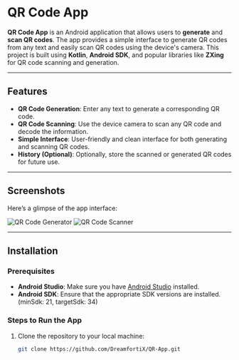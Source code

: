 # QR Code App

**QR Code App** is an Android application that allows users to **generate** and **scan QR codes**. The app provides a simple interface to generate QR codes from any text and easily scan QR codes using the device's camera. This project is built using **Kotlin**, **Android SDK**, and popular libraries like **ZXing** for QR code scanning and generation.

---

## Features

- **QR Code Generation**: Enter any text to generate a corresponding QR code.
- **QR Code Scanning**: Use the device camera to scan any QR code and decode the information.
- **Simple Interface**: User-friendly and clean interface for both generating and scanning QR codes.
- **History (Optional)**: Optionally, store the scanned or generated QR codes for future use.

---

## Screenshots

Here’s a glimpse of the app interface:

![QR Code Generator](https://github.com/DreamfortiX/QR-App/raw/main/assets/qr_generator.png)
![QR Code Scanner](https://github.com/DreamfortiX/QR-App/raw/main/assets/qr_scanner.png)

---

## Installation

### Prerequisites
- **Android Studio**: Make sure you have [Android Studio](https://developer.android.com/studio) installed.
- **Android SDK**: Ensure that the appropriate SDK versions are installed. (minSdk: 21, targetSdk: 34)

### Steps to Run the App

1. Clone the repository to your local machine:

   ```bash
   git clone https://github.com/DreamfortiX/QR-App.git
